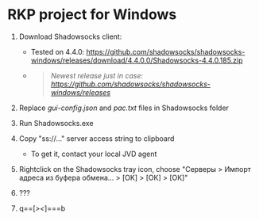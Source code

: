 # RKP project for Windows


1. Download Shadowsocks client:
	- Tested on 4.4.0: https://github.com/shadowsocks/shadowsocks-windows/releases/download/4.4.0.0/Shadowsocks-4.4.0.185.zip
	- >*Newest release just in case: https://github.com/shadowsocks/shadowsocks-windows/releases*

2. Replace *gui-config.json* and *pac.txt* files in Shadowsocks folder

3. Run Shadowsocks.exe

4. Copy "ss://..." server access string to clipboard
	- To get it, contact your local JVD agent

5. Rightclick on the Shadowsocks tray icon, choose "Серверы > Импорт адреса из буфера обмена... > [OK] > [ОК] > [ОК]"

6. ???

7. q==[*><*]===b